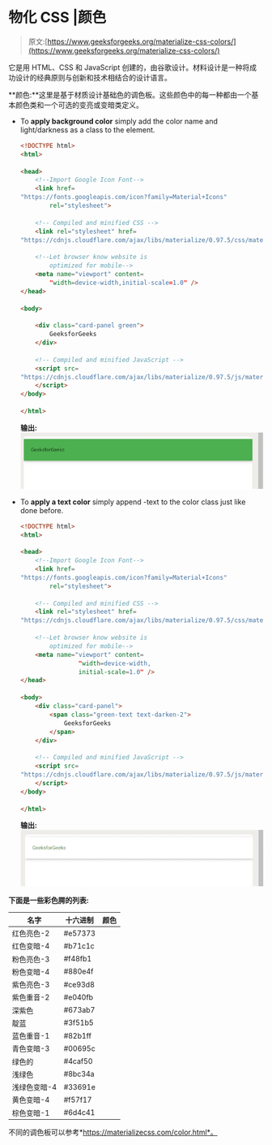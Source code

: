 # 物化 CSS |颜色

> 原文:[https://www.geeksforgeeks.org/materialize-css-colors/](https://www.geeksforgeeks.org/materialize-css-colors/)

它是用 HTML、CSS 和 JavaScript 创建的，由谷歌设计。材料设计是一种将成功设计的经典原则与创新和技术相结合的设计语言。

**颜色:**这里是基于材质设计基础色的调色板。这些颜色中的每一种都由一个基本颜色类和一个可选的变亮或变暗类定义。

*   To **apply background color** simply add the color name and light/darkness as a class to the element.

    ```html
    <!DOCTYPE html>
    <html>

    <head>
        <!--Import Google Icon Font-->
        <link href=
    "https://fonts.googleapis.com/icon?family=Material+Icons"
            rel="stylesheet">

        <!-- Compiled and minified CSS -->
        <link rel="stylesheet" href=
    "https://cdnjs.cloudflare.com/ajax/libs/materialize/0.97.5/css/materialize.min.css">

        <!--Let browser know website is 
            optimized for mobile-->
        <meta name="viewport" content=
            "width=device-width,initial-scale=1.0" />
    </head>

    <body>

        <div class="card-panel green">
            GeeksforGeeks
        </div>

        <!-- Compiled and minified JavaScript -->
        <script src=
    "https://cdnjs.cloudflare.com/ajax/libs/materialize/0.97.5/js/materialize.min.js">
        </script>
    </body>

    </html>
    ```

    **输出:**
    [![](img/bf4fe097bd6a112a107f5c89bb442ba1.png)](https://media.geeksforgeeks.org/wp-content/uploads/20200519114502/Screenshot-3392.png)

*   To **apply a text color** simply append -text to the color class just like done before.

    ```html
    <!DOCTYPE html>
    <html>

    <head>
        <!--Import Google Icon Font-->
        <link href=
    "https://fonts.googleapis.com/icon?family=Material+Icons"
            rel="stylesheet">

        <!-- Compiled and minified CSS -->
        <link rel="stylesheet" href=
    "https://cdnjs.cloudflare.com/ajax/libs/materialize/0.97.5/css/materialize.min.css">

        <!--Let browser know website is 
            optimized for mobile-->
        <meta name="viewport" content=
                    "width=device-width, 
                    initial-scale=1.0" />
    </head>

    <body>
        <div class="card-panel">
            <span class="green-text text-darken-2">
                GeeksforGeeks
            </span>
        </div>

        <!-- Compiled and minified JavaScript -->
        <script src=
    "https://cdnjs.cloudflare.com/ajax/libs/materialize/0.97.5/js/materialize.min.js">
        </script>
    </body>

    </html>
    ```

    **输出:**
    [![](img/f26e13da5b96c6b77548ce99647cdc37.png)](https://media.geeksforgeeks.org/wp-content/uploads/20200519114609/Screenshot-3382.png)

**下面是一些彩色腭的列表:**

| 名字 | 十六进制 | 颜色 |
| --- | --- | --- |
| 红色亮色-2 | #e57373 |  |
| 红色变暗-4 | #b71c1c |  |
| 粉色亮色-3 | #f48fb1 |  |
| 粉色变暗-4 | #880e4f |  |
| 紫色亮色-3 | #ce93d8 |  |
| 紫色重音-2 | #e040fb |  |
| 深紫色 | #673ab7 |  |
| 靛蓝 | #3f51b5 |  |
| 蓝色重音-1 | #82b1ff |  |
| 青色变暗-3 | #00695c |  |
| 绿色的 | #4caf50 |  |
| 浅绿色 | #8bc34a |  |
| 浅绿色变暗-4 | #33691e |  |
| 黄色变暗-4 | #f57f17 |  |
| 棕色变暗-1 | #6d4c41 |  |

不同的调色板可以参考*https://materializecss.com/color.html*。